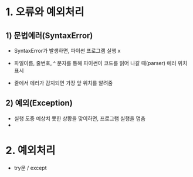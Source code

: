 # 1. 오류와 예외처리

## 1) 문법에러(SyntaxError)

- SyntaxError가 발생하면, 파이썬 프로그램 실행 x

- 파일이름, 줄번호, ^ 문자를 통해 파이썬이 코드를 읽어 나갈 때(parser) 에러 위치 표시

- 줄에서 에러가 감지되면 가장 앞 위치를 알려줌

  



## 2) 예외(Exception)

- 실행 도중 예상치 못한 상황을 맞이하면, 프로그램 실행을 멈춤
- 



# 2. 예외처리

- try문 / except